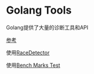 # Golang Tools

Golang提供了大量的诊断工具和API

[参考](https://golang.org/doc/diagnostics.html)



使用[RaceDetector](https://blog.golang.org/race-detector)



使用[Bench Marks Test](https://golang.org/pkg/testing/#hdr-Benchmarks)

